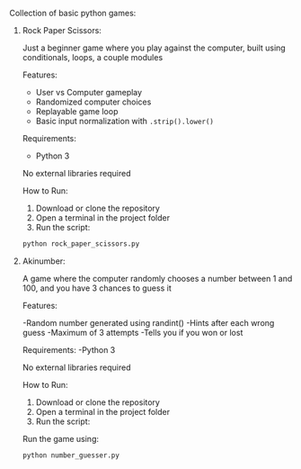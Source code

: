 Collection of basic python games:

1. Rock Paper Scissors:

    Just a beginner game where you play against the computer, built using conditionals, loops, a couple modules
    
    
    Features:
    - User vs Computer gameplay
    - Randomized computer choices
    - Replayable game loop
    - Basic input normalization with `.strip().lower()`
    
    
    Requirements:
    - Python 3
    
    No external libraries required
    
    How to Run:
    1. Download or clone the repository
    2. Open a terminal in the project folder
    3. Run the script:
    
    ```bash
    python rock_paper_scissors.py

    
2. Akinumber:
   
      A game where the computer randomly chooses a number between 1 and 100, and you have 3 chances to guess it
      
      Features:
   
      -Random number generated using randint()
      -Hints after each wrong guess
      -Maximum of 3 attempts
      -Tells you if you won or lost
      
      Requirements:
      -Python 3
      
      No external libraries required
      
      How to Run:
      1. Download or clone the repository
      2. Open a terminal in the project folder
      3. Run the script:
      
      Run the game using:
   
      ```bash
      python number_guesser.py



